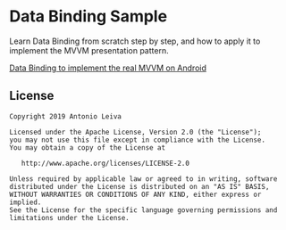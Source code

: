 # Data Binding Sample

Learn Data Binding from scratch step by step, and how to apply it to implement the MVVM presentation pattern.

[Data Binding to implement the real MVVM on Android](https://www.youtube.com/watch?v=xZFGUb-9hRk)

## License

    Copyright 2019 Antonio Leiva

    Licensed under the Apache License, Version 2.0 (the "License");
    you may not use this file except in compliance with the License.
    You may obtain a copy of the License at

       http://www.apache.org/licenses/LICENSE-2.0

    Unless required by applicable law or agreed to in writing, software
    distributed under the License is distributed on an "AS IS" BASIS,
    WITHOUT WARRANTIES OR CONDITIONS OF ANY KIND, either express or implied.
    See the License for the specific language governing permissions and
    limitations under the License.